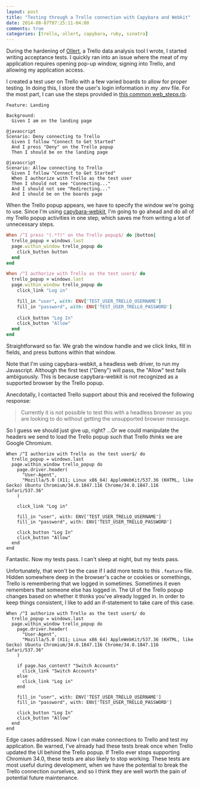 ```yaml
---
layout: post
title: "Testing through a Trello connection with Capybara and Webkit"
date: 2014-08-07T07:25:11-04:00
comments: true
categories: [trello, ollert, capybara, ruby, sinatra]
---
```


During the hardening of [Ollert](https://ollertapp.com), a Trello data analysis tool I wrote, I started writing acceptance tests. I quickly ran into an issue where the meat of my application requires opening pop-up window, signing into Trello, and allowing my application access.

I created a test user on Trello with a few varied boards to allow for proper testing. In doing this, I store the user's login information in my .env file. For the most part, I can use the steps provided in [this common web_steps.rb](https://gist.github.com/larryprice/546d6c029bb3074bd84c).

``` cucumber Connecting.feature
Feature: Landing

Background:
  Given I am on the landing page

@javascript
Scenario: Deny connecting to Trello
  Given I follow "Connect to Get Started"
  And I press "Deny" on the Trello popup
  Then I should be on the landing page

@javascript
Scenario: Allow connecting to Trello
  Given I follow "Connect to Get Started"
  When I authorize with Trello as the test user
  Then I should not see "Connecting..."
  And I should not see "Redirecting..."
  And I should be on the boards page
```

When the Trello popup appears, we have to specify the window we're going to use. Since I'm using [capybara-webkit](https://github.com/thoughtbot/capybara-webkit), I'm going to go ahead and do all of my Trello popup activities in one step, which saves me from writing a lot of unnecessary steps.

``` ruby trello_popup_steps.rb
When /^I press "(.*?)" on the Trello popup$/ do |button|
  trello_popup = windows.last
  page.within_window trello_popup do
    click_button button
  end
end

When /^I authorize with Trello as the test user$/ do
  trello_popup = windows.last
  page.within_window trello_popup do
    click_link "Log in"

    fill_in "user", with: ENV['TEST_USER_TRELLO_USERNAME']
    fill_in "password", with: ENV['TEST_USER_TRELLO_PASSWORD']
    
    click_button "Log In"
    click_button "Allow"
  end
end
```

Straightforward so far. We grab the window handle and we click links, fill in fields, and press buttons within that window.

Note that I'm using capybara-webkit, a headless web driver, to run my Javascript. Although the first test ("Deny") will pass, the "Allow" test fails ambiguously. This is because capybara-webkit is not recognized as a supported browser by the Trello popup.

Anecdotally, I contacted Trello support about this and received the following response:

> Currently it is not possible to test this with a headless browser as you are looking to do without getting the unsupported browser message.

So I guess we should just give up, right? ...Or we could manipulate the headers we send to load the Trello popup such that Trello _thinks_ we are Google Chromium.

``` cucumber trello_popup_steps.rb
When /^I authorize with Trello as the test user$/ do
  trello_popup = windows.last
  page.within_window trello_popup do
    page.driver.header(
      "User-Agent",
      "Mozilla/5.0 (X11; Linux x86_64) AppleWebKit/537.36 (KHTML, like Gecko) Ubuntu Chromium/34.0.1847.116 Chrome/34.0.1847.116 Safari/537.36"
    )

    click_link "Log in"

    fill_in "user", with: ENV['TEST_USER_TRELLO_USERNAME']
    fill_in "password", with: ENV['TEST_USER_TRELLO_PASSWORD']
    
    click_button "Log In"
    click_button "Allow"
  end
end
```

Fantastic. Now my tests pass. I can't sleep at night, but my tests pass.

Unfortunately, that won't be the case if I add more tests to this `.feature` file. Hidden somewhere deep in the browser's cache or cookies or somethings, Trello is remembering that we logged in sometimes. Sometimes it even remembers that someone else has logged in. The UI of the Trello popup changes based on whether it thinks you've already logged in. In order to keep things consistent, I like to add an if-statement to take care of this case.

``` cucumber trello_popup_steps.rb
When /^I authorize with Trello as the test user$/ do
  trello_popup = windows.last
  page.within_window trello_popup do
    page.driver.header(
      "User-Agent",
      "Mozilla/5.0 (X11; Linux x86_64) AppleWebKit/537.36 (KHTML, like Gecko) Ubuntu Chromium/34.0.1847.116 Chrome/34.0.1847.116 Safari/537.36"
    )

    if page.has_content? "Switch Accounts"
      click_link "Switch Accounts"
    else
      click_link "Log in"
    end

    fill_in "user", with: ENV['TEST_USER_TRELLO_USERNAME']
    fill_in "password", with: ENV['TEST_USER_TRELLO_PASSWORD']
    
    click_button "Log In"
    click_button "Allow"
  end
end
```

Edge cases addressed. Now I can make connections to Trello and test my application. Be warned, I've already had these tests break once when Trello updated the UI behind the Trello popup. If Trello ever stops supporting Chromium 34.0, these tests are also likely to stop working. These tests are most useful during development, when we have the potential to break the Trello connection ourselves, and so I think they are well worth the pain of potential future maintenance.
